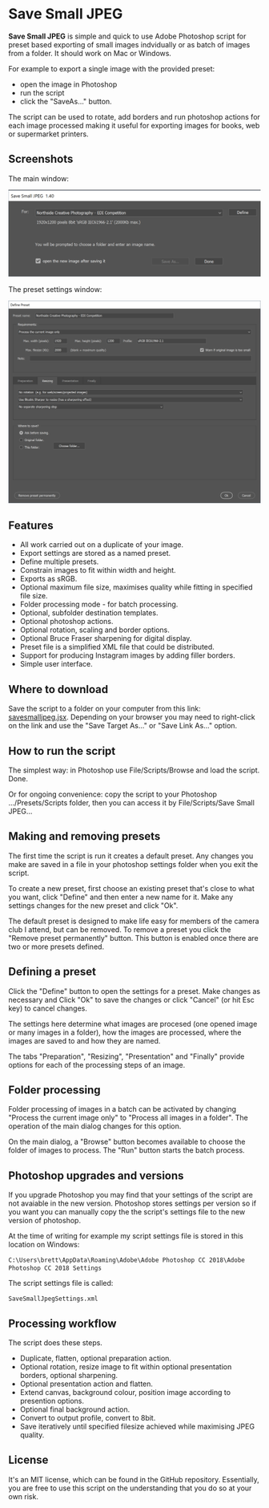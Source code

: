 # Save Small JPEG

**Save Small JPEG** is simple and quick to use Adobe Photoshop script for preset based exporting of small images indvidually or as batch of images from a folder. It should work on Mac or Windows.

For example to export a single image with the provided preset:

* open the image in Photoshop
* run the script
* click the "SaveAs..." button.

The script can be used to rotate, add borders and run photoshop actions for each image processed making it useful for exporting images for books, web or supermarket printers.

## Screenshots

The main window:

![Screenshot of main dialog window](images/main.1.40.png "Main dialog window")

The preset settings window:

![Screenshot of preset settings dialog window](images/preset.1.40.png "Preset dialog window")

## Features

* All work carried out on a duplicate of your image.
* Export settings are stored as a named preset.
* Define multiple presets.
* Constrain images to fit within width and height.
* Exports as sRGB.
* Optional maximum file size, maximises quality while fitting in specified file size.
* Folder processing mode - for batch processing.
* Optional, subfolder destination templates.
* Optional photoshop actions.
* Optional rotation, scaling and border options.
* Optional Bruce Fraser sharpening for digital display.
* Preset file is a simplified XML file that could be distributed.
* Support for producing Instagram images by adding filler borders.
* Simple user interface.

## Where to download

Save the script to a folder on your computer from this link: [savesmalljpeg.jsx](savesmalljpeg.jsx).  Depending on your browser you may need to right-click on the link and use the "Save Target As..." or "Save Link As..." option.

## How to run the script

The simplest way: in Photoshop use File/Scripts/Browse and load the script. Done.

Or for ongoing convenience: copy the script to your Photoshop .../Presets/Scripts folder, then you can access it by File/Scripts/Save Small JPEG...

## Making and removing presets

The first time the script is run it creates a default preset. Any changes you make are saved in a file in your photoshop settings folder when you exit the script.

To create a new preset, first choose an existing preset that's close to what you want, click "Define" and then enter a new name for it. Make any settings changes for the new preset and click "Ok".

The default preset is designed to make life easy for members of the camera club I attend, but can be removed. To remove a preset you click the "Remove preset permanently" button. This button is enabled once there are two or more presets defined.

## Defining a preset

Click the "Define" button to open the settings for a preset.  Make changes as necessary and Click "Ok" to save the changes or click "Cancel" (or hit Esc key) to cancel changes.

The settings here determine what images are procesed (one opened image or many images in a folder), how the images are processed, where the images are saved to and how they are named.

The tabs "Preparation", "Resizing", "Presentation" and "Finally" provide options for each of the processing steps of an image.

## Folder processing

Folder processing of images in a batch can be activated by changing "Process the current image only" to "Process all images in a folder".  The operation of the main dialog changes for this option.

On the main dialog, a "Browse" button becomes available to choose the folder of images to process. The "Run" button starts the batch process.

## Photoshop upgrades and versions

If you upgrade Photoshop you may find that your settings of the script are not avaiable in the new version. Photoshop stores settings per version so if you want you can manually copy the the script's settings file to the new version of photoshop.

At the time of writing for example my script settings file is stored in this location on Windows:

    C:\Users\brett\AppData\Roaming\Adobe\Adobe Photoshop CC 2018\Adobe Photoshop CC 2018 Settings

The script settings file is called:

    SaveSmallJpegSettings.xml

## Processing workflow

The script does these steps.

* Duplicate, flatten, optional preparation action.
* Optional rotation, resize image to fit within optional presentation borders, optional sharpening.
* Optional presentation action and flatten.
* Extend canvas, background colour, position image according to presention options.
* Optional final background action.
* Convert to output profile, convert to 8bit.
* Save iteratively until specified filesize achieved while maximising JPEG quality.

## License

It's an MIT license, which can be found in the GitHub repository.  Essentially, you are free to use this script on the understanding that you do so at your own risk.
